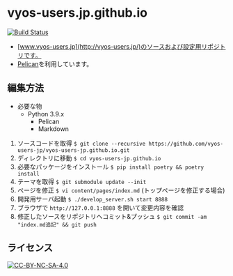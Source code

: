 vyos-users.jp.github.io
=======================

[![Build Status](https://travis-ci.org/vyos-users-jp/vyos-users-jp.github.io.svg?branch=source)](https://travis-ci.org/vyos-users-jp/vyos-users-jp.github.io)

* [www.vyos-users.jp](http://vyos-users.jp/)のソースおよび設定用リポジトリです。
* [Pelican](http://docs.getpelican.com/)を利用しています。

編集方法
---------------------------------

* 必要な物
    * Python 3.9.x
        * Pelican
        * Markdown

1. ソースコードを取得 `$ git clone --recursive https://github.com/vyos-users-jp/vyos-users-jp.github.io.git`
1. ディレクトリに移動 `$ cd vyos-users-jp.github.io`
1. 必要なパッケージをインストール `$ pip install poetry && poetry install`
1. テーマを取得 `$ git submodule update --init`
1. ページを修正 `$ vi content/pages/index.md` (トップページを修正する場合)
1. 開発用サーバ起動 `$ ./develop_server.sh start 8888`
1. ブラウザで `http://127.0.0.1:8888` を開いて変更内容を確認
1. 修正したソースをリポジトリへコミット&プッシュ `$ git commit -am "index.md追記" && git push`

ライセンス
---------------------------------

[![CC-BY-NC-SA-4.0](http://i.creativecommons.org/l/by-nc-sa/4.0/88x31.png)](http://creativecommons.org/licenses/by-nc-sa/4.0/)
